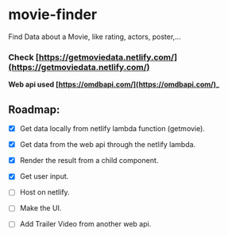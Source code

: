 # movie-finder
Find Data about a Movie, like rating, actors, poster,...
### Check [https://getmoviedata.netlify.com/](https://getmoviedata.netlify.com/)

**Web api used [https://omdbapi.com/](https://omdbapi.com/)_**

## Roadmap:
- [x] Get data locally from netlify lambda function (getmovie).
- [x] Get data from the web api through the netlify lambda.
- [x] Render the result from a child component.
- [x] Get user input.
- [ ] Host on netlify.
- [ ] Make the UI.
- [ ] Add Trailer Video from another web api.

